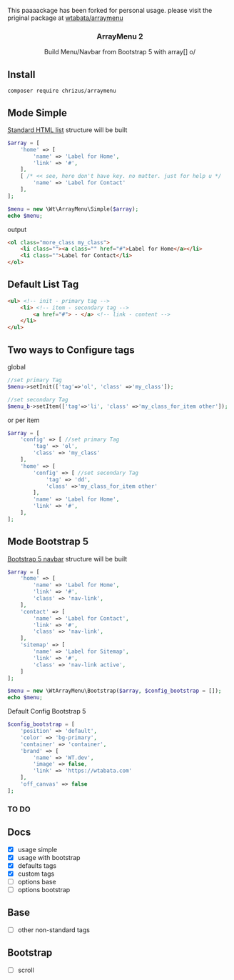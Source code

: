 This paaaackage has been forked for personal usage. please visit the priginal package at [wtabata/arraymenu](https://github.com/wtabata/arraymenu)

<h3 align="center">
  ArrayMenu 2
</h3>

<p align="center">
  Build Menu/Navbar from Bootstrap 5 with array[] o/
</p>


Install
---------------------------
```
composer require chrizus/arraymenu
```

Mode Simple
---------------------------
[Standard HTML list](https://www.w3schools.com/html/html_lists.asp) structure will be built

```php
$array = [
    'home' => [
        'name' => 'Label for Home',
        'link' => '#',
    ],
    [ /* << see, here don't have key. no matter. just for help u */
        'name' => 'Label for Contact'
    ],
];

$menu = new \Wt\ArrayMenu\Simple($array);
echo $menu;
```
output
```html
<ol class="more_class my_class">
    <li class=""><a class="" href="#">Label for Home</a></li>
    <li class="">Label for Contact</li>
</ol>
```

Default List Tag
---------------------------
```html
<ul> <!-- init - primary tag -->
    <li> <!-- item - secondary tag -->
        <a href="#"> - </a> <!-- link - content -->
    </li>
</ul>
```

Two ways to Configure tags
---------------------------
global
```php
//set primary Tag 
$menu->setInit(['tag'=>'ol', 'class' =>'my_class']);

//set secondary Tag
$menu_b->setItem(['tag'=>'li', 'class' =>'my_class_for_item other']);
```
or per item
```php
$array = [
    'config' => [ //set primary Tag 
        'tag' => 'ol',
        'class' => 'my_class'
    ],
    'home' => [
        'config' => [ //set secondary Tag
            'tag' => 'dd',
            'class' =>'my_class_for_item other'
        ],
        'name' => 'Label for Home',
        'link' => '#',
    ],
];
```

Mode Bootstrap 5
---------------------------
[Bootstrap 5 navbar](https://getbootstrap.com/docs/5.3/components/navbar/) structure will be built

```php
$array = [
    'home' => [
        'name' => 'Label for Home',
        'link' => '#',
        'class' => 'nav-link',
    ],
    'contact' => [
        'name' => 'Label for Contact',
        'link' => '#',
        'class' => 'nav-link',
    ],
    'sitemap' => [
        'name' => 'Label for Sitemap',
        'link' => '#',
        'class' => 'nav-link active',
    ]
];

$menu = new \WtArrayMenu\Bootstrap($array, $config_bootstrap = []);
echo $menu;
```

Default Config Bootstrap 5
```php
$config_bootstrap = [
    'position' => 'default',
    'color' => 'bg-primary',
    'container' => 'container',
    'brand' => [
        'name' => 'WT.dev',
        'image' => false,
        'link' => 'https://wtabata.com'
    ],
    'off_canvas' => false
];
```

### TO DO

## Docs

- [x] usage simple
- [x] usage with bootstrap 
- [x] defaults tags 
- [x] custom tags
- [ ] options base
- [ ] options bootstrap

## Base
- [ ] other non-standard tags

## Bootstrap
- [ ] scroll

